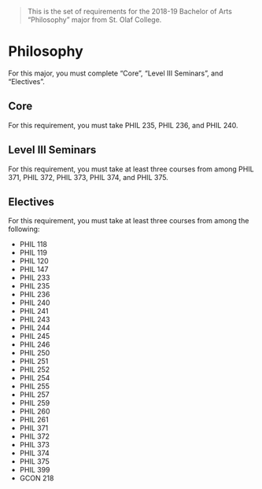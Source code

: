 > This is the set of requirements for the 2018-19 Bachelor of Arts “Philosophy”
> major from St. Olaf College.

# Philosophy
For this major, you must complete “Core”, “Level III Seminars”, and “Electives”.

## Core
For this requirement, you must take PHIL 235, PHIL 236, and PHIL 240.


## Level III Seminars
For this requirement, you must take at least three courses from among PHIL 371, PHIL 372, PHIL 373, PHIL 374, and PHIL 375.


## Electives
For this requirement, you must take at least three courses from among the following:

- PHIL 118
- PHIL 119
- PHIL 120
- PHIL 147
- PHIL 233
- PHIL 235
- PHIL 236
- PHIL 240
- PHIL 241
- PHIL 243
- PHIL 244
- PHIL 245
- PHIL 246
- PHIL 250
- PHIL 251
- PHIL 252
- PHIL 254
- PHIL 255
- PHIL 257
- PHIL 259
- PHIL 260
- PHIL 261
- PHIL 371
- PHIL 372
- PHIL 373
- PHIL 374
- PHIL 375
- PHIL 399
- GCON 218


